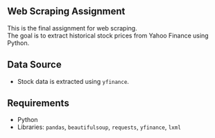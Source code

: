 ## Web Scraping Assignment

This is the final assignment for web scraping.  
The goal is to extract historical stock prices from Yahoo Finance using Python.

## Data Source
- Stock data is extracted using `yfinance`.

## Requirements
- Python
- Libraries: `pandas`, `beautifulsoup`, `requests`, `yfinance`, `lxml`
